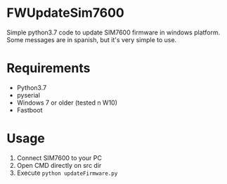 # FWUpdateSim7600
Simple python3.7 code to update SIM7600 firmware in windows platform. Some messages are in spanish, but it's very simple to use.

# Requirements
- Python3.7
- pyserial
- Windows 7 or older (tested n W10)
- Fastboot

# Usage
1. Connect SIM7600 to your PC
2. Open CMD directly on src dir
3. Execute ```python updateFirmware.py```

